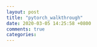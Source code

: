 ```yaml
---
layout: post
title: "pytorch_walkthrough"
date: 2020-03-05 14:25:58 +0800
comments: true
categories: 
---
```

